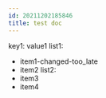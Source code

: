 ```yaml
---
id: 20211202185846
title: test doc
---
```

key1: value1
list1:
  - item1-changed-too_late
  - item2
list2:
  - item3
  - item4
